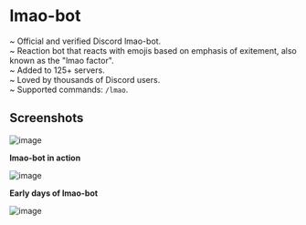 # lmao-bot

~ Official and verified Discord lmao-bot.\
~ Reaction bot that reacts with emojis based on emphasis of exitement, also known as the "lmao factor".\
~ Added to 125+ servers.\
~ Loved by thousands of Discord users.\
~ Supported commands: `/lmao`.

## Screenshots

![image](https://github.com/wise-bit/lmao-bot/assets/16481641/411d7759-3da2-4621-b218-8c88e8fe28c9)

**lmao-bot in action**

![image](https://github.com/wise-bit/lmao-bot/assets/16481641/55340465-faf6-4dd4-8574-029bbb05a93b)


**Early days of lmao-bot**

![image](https://github.com/wise-bit/lmao-bot/assets/16481641/1856b111-f465-46e4-bc0d-224bdb87abc4)


